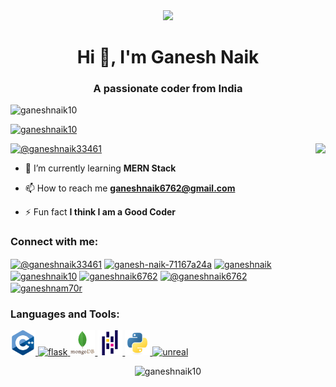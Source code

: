 
<div align="center">
  <img height="460" src="https://mir-s3-cdn-cf.behance.net/project_modules/fs/579fe1183178475.653aa8931b193.gif"  />
</div>
<h1 align="center">Hi 👋, I'm Ganesh Naik</h1>
<h3 align="center">A passionate coder from India</h3>

<p align="left"> <img src="https://komarev.com/ghpvc/?username=ganeshnaik10&label=Profile%20views&color=0e75b6&style=flat" alt="ganeshnaik10" /> </p>

<p align="left"> <a href="https://github.com/ryo-ma/github-profile-trophy"><img src="https://github-profile-trophy.vercel.app/?username=ganeshnaik10" alt="ganeshnaik10" /></a> </p>

<img align="right" height="350" src="https://i.pinimg.com/originals/18/a4/94/18a4949fc9c8067172d3b96e302e7097.gif"  />

<p align="left"> <a href="https://twitter.com/ganeshnaik33461" target="blank"><img src="https://img.shields.io/twitter/follow/ganeshnaik33461?logo=twitter&style=for-the-badge" alt="@ganeshnaik33461" /></a> </p>

- 🌱 I’m currently learning **MERN Stack**

- 📫 How to reach me **ganeshnaik6762@gmail.com**

- ⚡ Fun fact **I think I am a Good Coder**

<h3 align="left">Connect with me:</h3>
<p align="left">
<g align="center">


<a href="https://twitter.com/@ganeshnaik33461" target="blank"><img align="center" src="https://raw.githubusercontent.com/rahuldkjain/github-profile-readme-generator/master/src/images/icons/Social/twitter.svg" alt="@ganeshnaik33461" height="30" width="40" /></a>
<a href="https://linkedin.com/in/ganesh-naik-71167a24a" target="blank"><img align="center" src="https://raw.githubusercontent.com/rahuldkjain/github-profile-readme-generator/master/src/images/icons/Social/linked-in-alt.svg" alt="ganesh-naik-71167a24a" height="30" width="40" /></a>
<a href="https://stackoverflow.com/users/ganeshnaik" target="blank"><img align="center" src="https://raw.githubusercontent.com/rahuldkjain/github-profile-readme-generator/master/src/images/icons/Social/stack-overflow.svg" alt="ganeshnaik" height="30" width="40" /></a>
<a href="https://kaggle.com/ganeshnaik10" target="blank"><img align="center" src="https://raw.githubusercontent.com/rahuldkjain/github-profile-readme-generator/master/src/images/icons/Social/kaggle.svg" alt="ganeshnaik10" height="30" width="40" /></a>
<a href="https://www.hackerrank.com/ganeshnaik6762" target="blank"><img align="center" src="https://raw.githubusercontent.com/rahuldkjain/github-profile-readme-generator/master/src/images/icons/Social/hackerrank.svg" alt="ganeshnaik6762" height="30" width="40" /></a>
<a href="https://www.hackerearth.com/@ganeshnaik6762" target="blank"><img align="center" src="https://raw.githubusercontent.com/rahuldkjain/github-profile-readme-generator/master/src/images/icons/Social/hackerearth.svg" alt="@ganeshnaik6762" height="30" width="40" /></a>
<a href="https://auth.geeksforgeeks.org/user/ganeshnam70r" target="blank"><img align="center" src="https://raw.githubusercontent.com/rahuldkjain/github-profile-readme-generator/master/src/images/icons/Social/geeks-for-geeks.svg" alt="ganeshnam70r" height="30" width="40" /></a>
</p>



<h3 align="left">Languages and Tools:</h3>
<p align="left"> <a href="https://www.w3schools.com/cpp/" target="_blank" rel="noreferrer"> <img src="https://raw.githubusercontent.com/devicons/devicon/master/icons/cplusplus/cplusplus-original.svg" alt="cplusplus" width="40" height="40"/> </a> </a> <a href="https://flask.palletsprojects.com/" target="_blank" rel="noreferrer"> <img src="https://www.vectorlogo.zone/logos/pocoo_flask/pocoo_flask-icon.svg" alt="flask" width="40" height="40"/> </a> <a href="https://www.mongodb.com/" target="_blank" rel="noreferrer"> <img src="https://raw.githubusercontent.com/devicons/devicon/master/icons/mongodb/mongodb-original-wordmark.svg" alt="mongodb" width="40" height="40"/> </a>  </a> <a href="https://pandas.pydata.org/" target="_blank" rel="noreferrer"> <img src="https://raw.githubusercontent.com/devicons/devicon/2ae2a900d2f041da66e950e4d48052658d850630/icons/pandas/pandas-original.svg" alt="pandas" width="40" height="40"/> <a href="https://www.python.org" target="_blank" rel="noreferrer"> <img src="https://raw.githubusercontent.com/devicons/devicon/master/icons/python/python-original.svg" alt="python" width="40" height="40"/> </a> <a href="https://unrealengine.com/" target="_blank" rel="noreferrer"> <img src="https://raw.githubusercontent.com/kenangundogan/fontisto/036b7eca71aab1bef8e6a0518f7329f13ed62f6b/icons/svg/brand/unreal-engine.svg" alt="unreal" width="40" height="40"/> </a> </p>

<div style="text-align:center;">
    <img src="https://github-readme-streak-stats.herokuapp.com/?user=ganeshnaik10&" alt="ganeshnaik10" />
</div>
